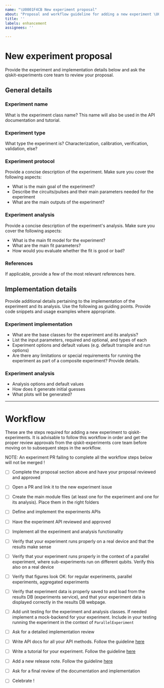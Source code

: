 ```yaml
---
name: "\U0001F4CB New experiment proposal"
about: "Proposal and workflow guideline for adding a new experiment \U0001F52C."
title: ''
labels: enhancement
assignees: ''

---
```


<!-- ⚠️ If you do not respect this template, your issue will be closed -->
<!-- ⚠️ Make sure to browse the opened and closed issues -->

# New experiment proposal
Provide the experiment and implementation details below and ask the qiskit-experiments core team to review 
your proposal. 

## General details

### Experiment name
What is the experiment class name? This name will also be used in the API documentation and tutorial.

### Experiment type
What type the experiment is? Characterization, calibration, verification, validation, else? 

### Experiment protocol
Provide a concise description of the experiment. Make sure you cover the following aspects:  
* What is the main goal of the experiment?
* Describe the circuits/pulses and their main parameters needed for the experiment
* What are the main outputs of the experiment?

### Experiment analysis
Provide a concise description of the experiment's analysis. Make sure you cover the following aspects:
* What is the main fit model for the experiment? 
* What are the main fit parameters?
* How would you evaluate whether the fit is good or bad?

### References 
If applicable, provide a few of the most relevant references here.

## Implementation details
Provide additional details pertaining to the implementation of the experiment and its analysis. Use the following as 
guiding points. Provide code snippets and usage examples where appropriate. 
### Experiment implementation
* What are the base classes for the experiment and its analysis?
* List the input parameters, required and optional, and types of each
* Experiment options and default values (e.g. default transpile and run options)
* Are there any limitations or special requirements for running the experiment as part of a composite experiment? 
Provide details.

### Experiment analysis
* Analysis options and default values
* How does it generate initial guesses
* What plots will be generated? 

---

# Workflow
These are the steps required for adding a new experiment to qiskit-experiments. It is advisable to follow this workflow
in order and get the proper review approvals from the qiskit-experiments core team before moving on to subsequent steps 
in the workflow. 

NOTE: An experiment PR failing to complete all the workflow steps below will not be merged !

- [ ] Complete the proposal section above and have your proposal reviewed and approved 
- [ ] Open a PR and link it to the new experiment issue
- [ ] Create the main module files (at least one for the experiment and one for its analysis). Place them in the right 
folders 
- [ ] Define and implement the experiments APIs 
- [ ] Have the experiment API reviewed and approved
- [ ] Implement all the experiment and analysis functionality
- [ ] Verify that your experiment runs properly on a real device and that the results make sense
- [ ] Verify that your experiment runs properly in the context of a parallel experiment, where sub-experiments run on 
different qubits. Verify this also on a real device
- [ ] Verify that figures look OK: for regular experiments, parallel experiments, aggregated experiments
- [ ] Verify that experiment data is properly saved to and load from the results DB (experiments service), and that your
experiment data is displayed correctly in the results DB webpage. 
- [ ] Add unit testing for the experiment and analysis classes. If needed implement a mock-backend for your experiment. 
Include in your testing running the experiment in the context of `ParallelExperiment`
- [ ] Ask for a detailed implementation review
- [ ] Write API docs for all your API methods. Follow the guideline [here](https://github.com/Qiskit/qiskit-experiments/blob/main/CONTRIBUTING.md)
- [ ] Write a tutorial for your experiment. Follow the guideline [here](https://github.com/Qiskit/qiskit-experiments/blob/main/docs/tutorials/GUIDELINES.md)
- [ ] Add a new release note. Follow the guideline [here](https://github.com/Qiskit/qiskit-experiments/blob/main/CONTRIBUTING.md#adding-a-new-release-note) 
- [ ] Ask for a final review of the documentation and implementation
- [ ] Celebrate !

  